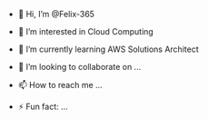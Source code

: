- 👋 Hi, I’m @Felix-365
- 👀 I’m interested in Cloud Computing
- 🌱 I’m currently learning AWS Solutions Architect
- 💞️ I’m looking to collaborate on ...
- 📫 How to reach me ...

- ⚡ Fun fact: ...

<!---
Felix-365/Felix-365 is a ✨ special ✨ repository because its `README.md` (this file) appears on your GitHub profile.
You can click the Preview link to take a look at your changes.
--->
